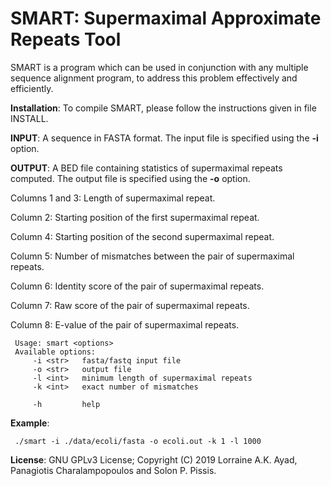 SMART: Supermaximal Approximate Repeats Tool
===

SMART is a program which can be used in conjunction with any multiple sequence alignment program, to address this problem effectively and efficiently.

<b>Installation</b>: To compile SMART, please follow the instructions given in file INSTALL.

<b>INPUT</b>: A sequence in FASTA format. The input file is specified using the <b>-i</b> option.

<b>OUTPUT</b>: A BED file containing statistics of supermaximal repeats computed. The output file is specified using the <b>-o</b> option.

Columns 1 and 3: Length of supermaximal repeat. 

Column 2: Starting position of the first supermaximal repeat.

Column 4: Starting position of the second supermaximal repeat.

Column 5: Number of mismatches between the pair of supermaximal repeats.

Column 6: Identity score of the pair of supermaximal repeats.

Column 7: Raw score of the pair of supermaximal repeats.

Column 8: E-value of the pair of supermaximal repeats.

```
 Usage: smart <options>
 Available options:
	 -i <str>   fasta/fastq input file
	 -o <str>   output file
	 -l <int>   minimum length of supermaximal repeats
	 -k <int>   exact number of mismatches

	 -h         help
```
<b>Example</b>:

```
 ./smart -i ./data/ecoli/fasta -o ecoli.out -k 1 -l 1000
```
<b>License</b>: GNU GPLv3 License; Copyright (C) 2019 Lorraine A.K. Ayad, Panagiotis Charalampopoulos and Solon P. Pissis.
